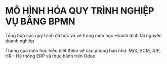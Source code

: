 # MÔ HÌNH HÓA QUY TRÌNH NGHIỆP VỤ BẰNG BPMN
Tổng hợp các quy trình đã học và vẽ trong môn học Hoạch định tài nguyên doanh nghiệp

Thông qua môn học hiểu biết thêm về các phòng ban như: M/S, SCM, A/F, HR - Hệ thống ERP và thực hành trên Odoo
